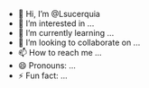 - 👋 Hi, I’m @Lsucerquia
- 👀 I’m interested in ...
- 🌱 I’m currently learning ...
- 💞️ I’m looking to collaborate on ...
- 📫 How to reach me ...
- 😄 Pronouns: ...
- ⚡ Fun fact: ...

<!---
Lsucerquia/Lsucerquia is a ✨ special ✨ repository because its `README.md` (this file) appears on your GitHub profile.
You can click the Preview link to take a look at your changes.
--->
